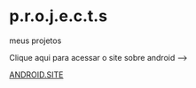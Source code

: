 # p.r.o.j.e.c.t.s
meus projetos

<p> Clique aqui para acessar o site sobre android --> <a href=https://endrigo-blaatz.github.io/p.r.o.j.e.c.t.s/Projeto_android/android.html target=_blank> <p> ANDROID.SITE </a> </p>
